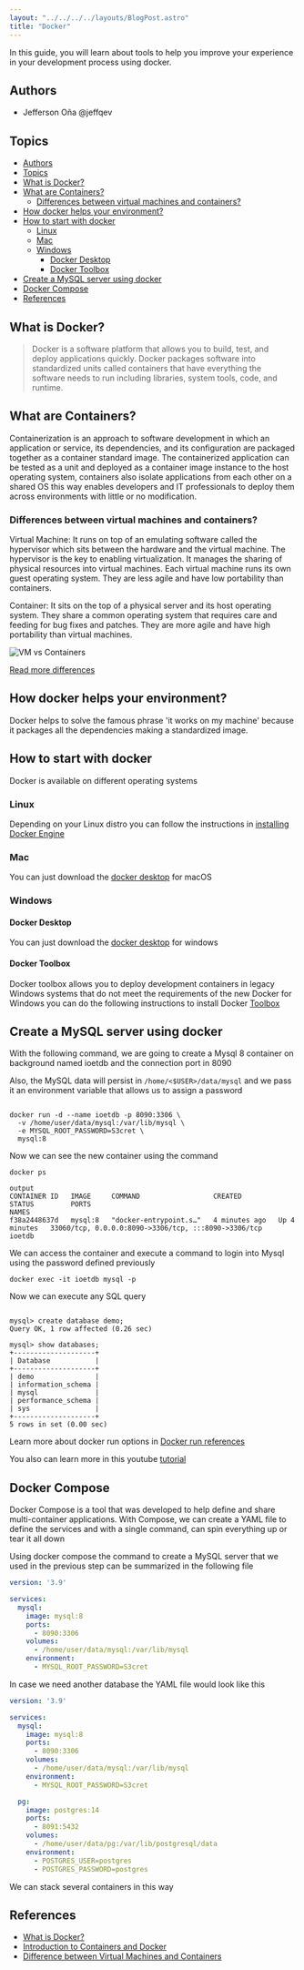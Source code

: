 ```yaml
---
layout: "../../../../layouts/BlogPost.astro"
title: "Docker"
---
```


In this guide, you will learn about tools to help you improve your experience in your development process using docker.

## Authors

- Jefferson Oña @jeffqev

## Topics

- [Authors](#authors)
- [Topics](#topics)
- [What is Docker?](#what-is-docker)
- [What are Containers?](#what-are-containers)
  - [Differences between virtual machines and containers?](#differences-between-virtual-machines-and-containers)
- [How docker helps your environment?](#how-docker-helps-your-environment)
- [How to start with docker](#how-to-start-with-docker)
  - [Linux](#linux)
  - [Mac](#mac)
  - [Windows](#windows)
    - [Docker Desktop](#docker-desktop)
    - [Docker Toolbox](#docker-toolbox)
- [Create a MySQL server using docker](#create-a-mysql-server-using-docker)
- [Docker Compose](#docker-compose)
- [References](#references)

## What is Docker?

> Docker is a software platform that allows you to build, test, and deploy applications quickly. Docker packages software into standardized units called containers that have everything the software needs to run including libraries, system tools, code, and runtime.

## What are Containers?

Containerization is an approach to software development in which an application or service, its dependencies, and its configuration are packaged together as a container standard image. The containerized application can be tested as a unit and deployed as a container image instance to the host operating system, containers also isolate applications from each other on a shared OS this way enables developers and IT professionals to deploy them across environments with little or no modification.

### Differences between virtual machines and containers?

Virtual Machine:
It runs on top of an emulating software called the hypervisor which sits between the hardware and the virtual machine. The hypervisor is the key to enabling virtualization. It manages the sharing of physical resources into virtual machines. Each virtual machine runs its own guest operating system. They are less agile and have low portability than containers.

Container:
It sits on the top of a physical server and its host operating system. They share a common operating system that requires care and feeding for bug fixes and patches. They are more agile and have high portability than virtual machines.

![VM vs Containers](https://s7280.pcdn.co/wp-content/uploads/2018/08/containers-vs-virtual-machines-1024x522.png)

[Read more differences](https://sourcelevel.io/blog/what-is-a-linter-and-why-your-team-should-use-it)

## How docker helps your environment?

Docker helps to solve the famous phrase 'it works on my machine' because it packages all the dependencies making a standardized image.

## How to start with docker

Docker is available on different operating systems

### Linux

Depending on your Linux distro you can follow the instructions in [installing Docker Engine](https://docs.docker.com/engine/install/)

### Mac

You can just download the [docker desktop](https://docs.docker.com/desktop/install/mac-install/) for macOS

### Windows

#### Docker Desktop

You can just download the [docker desktop](https://docs.docker.com/desktop/install/windows-install/) for windows

#### Docker Toolbox

Docker toolbox allows you to deploy development containers in legacy Windows systems that do not meet the requirements of the new Docker for Windows
you can do the following instructions to install Docker [Toolbox](https://docs.bitnami.com/containers/how-to/install-docker-in-windows/#:~:text=Docker%20Toolbox%20allows%20you%20to,new%20Docker%20for%20Windows%20application.)

## Create a MySQL server using docker

With the following command, we are going to create a Mysql 8 container on background named ioetdb and the connection port in 8090

Also, the MySQL data will persist in `/home/<$USER>/data/mysql` and we pass it an environment variable that allows us to assign a password

``` shell

docker run -d --name ioetdb -p 8090:3306 \
  -v /home/user/data/mysql:/var/lib/mysql \
  -e MYSQL_ROOT_PASSWORD=S3cret \
  mysql:8

```

Now we can see the new container using the command

``` shell
docker ps

output 
CONTAINER ID   IMAGE     COMMAND                  CREATED         STATUS         PORTS                                                  NAMES
f38a2448637d   mysql:8   "docker-entrypoint.s…"   4 minutes ago   Up 4 minutes   33060/tcp, 0.0.0.0:8090->3306/tcp, :::8090->3306/tcp   ioetdb
```

We can access the container and execute a command to login into Mysql using the password defined previously

``` shell
docker exec -it ioetdb mysql -p
```

Now we can execute any SQL query

``` shell

mysql> create database demo;
Query OK, 1 row affected (0.26 sec)

mysql> show databases;
+--------------------+
| Database           |
+--------------------+
| demo               |
| information_schema |
| mysql              |
| performance_schema |
| sys                |
+--------------------+
5 rows in set (0.00 sec)
```

Learn more about docker run options in [Docker run references](https://docs.docker.com/engine/reference/run/)

You also can learn more in this youtube [tutorial](https://www.youtube.com/playlist?list=PL4cUxeGkcC9hxjeEtdHFNYMtCpjNBm3h7)

## Docker Compose

Docker Compose is a tool that was developed to help define and share multi-container applications. With Compose, we can create a YAML file to define the services and with a single command, can spin everything up or tear it all down

Using docker compose the command to create a MySQL server that we used in the previous step can be summarized in the following file

``` YAML
version: '3.9'

services:
  mysql:
    image: mysql:8
    ports:
      - 8090:3306
    volumes:
      - /home/user/data/mysql:/var/lib/mysql
    environment:
      - MYSQL_ROOT_PASSWORD=S3cret
```

In case we need another database the YAML file would look like this

``` YAML
version: '3.9'

services:
  mysql:
    image: mysql:8
    ports:
      - 8090:3306
    volumes:
      - /home/user/data/mysql:/var/lib/mysql
    environment:
      - MYSQL_ROOT_PASSWORD=S3cret

  pg:
    image: postgres:14
    ports:
      - 8091:5432
    volumes:
      - /home/user/data/pg:/var/lib/postgresql/data
    environment:
      - POSTGRES_USER=postgres
      - POSTGRES_PASSWORD=postgres
```

We can stack several containers in this way

## References

- [What is Docker?](https://aws.amazon.com/docker/)
- [Introduction to Containers and Docker](https://docs.microsoft.com/en-us/dotnet/architecture/microservices/container-docker-introduction/)
- [Difference between Virtual Machines and Containers](https://www.geeksforgeeks.org/difference-between-virtual-machines-and-containers/)
